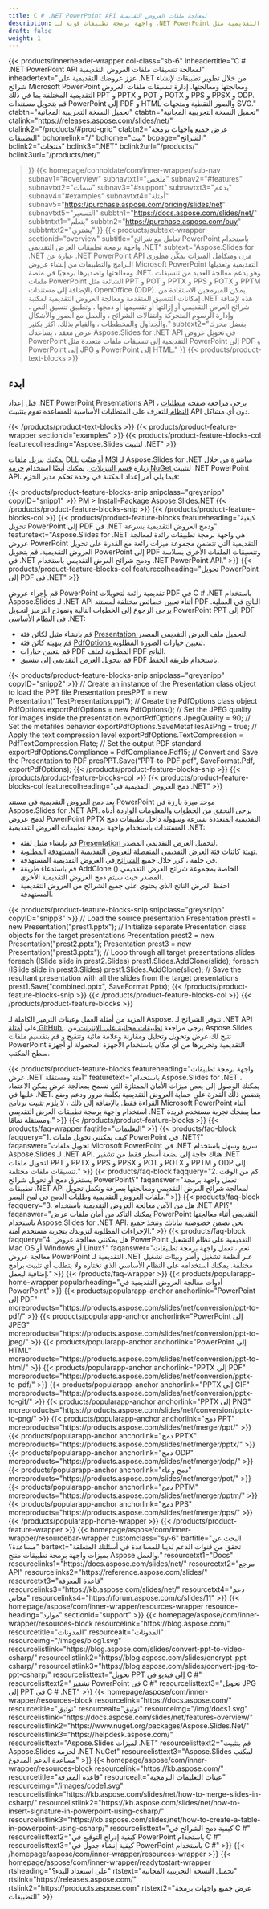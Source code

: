 ```yaml
---
title: C # .NET PowerPoint API لمعالجة ملفات العروض التقديمية
description: واجهة برمجة تطبيقات قوية لـ .NET PowerPoint لمعالجة تنسيقات ملفات العروض التقديمية مثل PPT و POT و PPS و ODP. إنشاء الشرائح وتحريرها وتحويلها برمجيًا.
draft: false
weight: 1
---
```

{{< products/innerheader-wrapper col-class="sb-6"
  inheadertitle="C # .NET PowerPoint API لمعالجة تنسيقات ملفات العروض التقديمية"
  inheadertext="عزز عروضك التقديمية على .NET من خلال تطوير تطبيقات لإنشاء شرائح Microsoft PowerPoint ومعالجتها ومعالجتها. إدارة تنسيقات ملفات العروض التقديمية المختلفة بما في ذلك PPT و PPTX و POT و POTX و PPS و PPSX و ODP. قم بتحويل مستندات PowerPoint إلى PDF و HTML والصور النقطية ومتجهات SVG."
  ctabtn="تحميل النسخة التجريبية المجانية"
  ctabtn="تحميل النسخة التجريبية المجانية"
  ctalink="https://releases.aspose.com/slides/net/"
  ctalink2="/products/#prod-grid"
  ctabtn2="عرض جميع واجهات برمجة التطبيقات"
  bchomelink="/"
  bchome="بيت"
  bcpage="الشرائح"
  bclink2="منتجات"
  bclink3=".NET"
  bclink2url="/products/"
  bclink3url="/products/net/"
  >}}
{{< homepage/conholdate/com/inner-wrapper/sub-nav 
subnav1="#overview"
subnavtxt1="ملخص" 
subnav2="#features"
subnavtxt2="سمات" 
subnav3="#support"
subnavtxt3="يدعم" 
subnav4="#examples"
subnavtxt4="أمثلة" 
subnav5="https://purchase.aspose.com/pricing/slides/net"
subnavtxt5="التسعير" 
subbtn1="https://docs.aspose.com/slides/net/"
subbtntxt1="يتعلم"
subbtn2="https://purchase.aspose.com/buy"
subbtntxt2="يشتري"
>}}
   {{< products/subtext-wrapper sectionid="overview"
   subtitle="تعامل مع شرائح PowerPoint باستخدام واجهة برمجة تطبيقات العرض التقديمي .NET"
   subtext="Aspose.Slides for .NET عبارة عن .NET PowerPoint API مرن ومتكامل الميزات يمكّن مطوري البرامج والتطبيقات من إنشاء عروض Microsoft PowerPoint التقديمية وتعديلها ومعالجتها وتصديرها برمجيًا في منصة .NET. وهو يدعم معالجة العديد من تنسيقات ملفات PowerPoint الشائعة مثل PPT و POT و PPTX و PPS و POTX و PPTM بالإضافة إلى مستندات OpenOffice (ODP). يمكن للمبرمجين الاستفادة من إمكانات التنسيق المتقدمة ومعالجة العروض التقديمية لمكتبة .NET هذه لإضافة شرائح العرض التقديمي أو إزالتها أو تقسيمها أو دمجها ، وتطبيق تنسيق النص ، وإدارة الرسوم المتحركة وانتقالات الشرائح ، والعمل مع الصور والأشكال والجداول والمخططات ، والقيام بذلك. اكثر بكثير."
   subtext2="بفضل محرك عرض معقد ، يساعدك Aspose.Slides for .NET API في تحويل عروض PowerPoint التقديمية إلى تنسيقات ملفات متعددة مثل PowerPoint إلى PDF و PowerPoint إلى JPG و PowerPoint إلى HTML."
   >}} 
   {{< products/product-text-blocks >}}
   <h2>ابدء</h2>
   <p>قبل إعداد .NET PowerPoint Presentations API ، يرجى مراجعة صفحة <a href="https://docs.aspose.com/slides/net/system-requirements/"> متطلبات النظام </a> للتعرف على المتطلبات الأساسية للمساعدة تقوم بتثبيت API دون أي مشاكل.</p>
   {{< /products/product-text-blocks >}}
{{< products/product-feature-wrapper
sectionid="examples"
>}}
{{< products/product-feature-blocks-col
featurecolheading="Aspose.Slides لتثبيت .NET"
>}}
<p>يمكنك تنزيل ملفات DLL أو مثبّت MSI لـ Aspose.Slides for .NET مباشرة من خلال زيارة <a href="https://releases.aspose.com/slides/net/"> قسم التنزيلات </a>. يمكنك أيضًا استخدام <a href="https://www.nuget.org/packages/Aspose.Slides.Net/"> حزمة NuGet </a> لتثبيت .NET PowerPoint API. فيما يلي أمر إعداد المكتبة في وحدة تحكم مدير الحزم:</p>
{{< products/product-feature-blocks-snip
snipclass="greysnipp"
copyID="snipp1"
>}}
PM > Install-Package Aspose.Slides.NET
{{< /products/product-feature-blocks-snip >}}
{{< /products/product-feature-blocks-col >}}
{{< products/product-feature-blocks
featureheading="كيفية تحويل PowerPoint إلى PDF في .NET ودمج العروض التقديمية بسرعة"
featuretext="Aspose.Slides for .NET هي واجهة برمجة تطبيقات رائدة لمعالجة عروض PowerPoint التقديمية التي تتضمن مجموعة ميزات رائعة مع القدرة على تحويل العروض التقديمية. قم بتحويل PowerPoint إلى PDF وتنسيقات الملفات الأخرى بسلاسة في .NET ودمج شرائح العرض التقديمي باستخدام .NET PowerPoint API."
>}}
{{< products/product-feature-blocks-col
featurecolheading="تحويل PowerPoint إلى PDF في .NET"
>}}
<p>قم بإجراء عروض PowerPoint تقديمية رائعة لتحويلات PDF في C # .NET باستخدام Aspose.Slides لـ .NET API أثناء تعيين خصائص مختلفة لمستند PDF الناتج في العملية. يرجى الرجوع إلى الخطوات التالية ونموذج الترميز لتحويل PowerPoint PPT إلى PDF في النظام الأساسي .NET:</p>
<ul>
   <li>قم بإنشاء مثيل لكائن فئة <a href="https://apireference.aspose.com/slides/net/aspose.slides/presentation"> Presentation </a> لتحميل ملف العرض التقديمي المصدر.</li>
   <li>قم بتهيئة كائن فئة <a href="https://apireference.aspose.com/slides/net/aspose.slides.export/pdfoptions/"> PdfOptions </a> لتعيين خيارات الصورة المطلوبة.</li>
   <li>قم بتعيين خيارات PDF المطلوبة لملف PDF الناتج.</li>
   <li>قم بتحويل العرض التقديمي إلى تنسيق PDF باستخدام طريقة الحفظ.</li>
</ul>
{{< products/product-feature-blocks-snip
snipclass="greysnipp"
copyID="snipp2"
>}}
// Create an instance of the Presentation class object to load the PPT file
 Presentation presPPT = new Presentation("TestPresentation.ppt");
// Create the PdfOptions class object
PdfOptions exportPdfOptions = new PdfOptions();
// Set the JPEG quality for images inside the presentation
exportPdfOptions.JpegQuality = 90;
// Set the metafiles behavior
exportPdfOptions.SaveMetafilesAsPng = true;
// Apply the text compression level
exportPdfOptions.TextCompression = PdfTextCompression.Flate;
// Set the output PDF standard
exportPdfOptions.Compliance = PdfCompliance.Pdf15;
// Convert and Save the Presentation to PDF
presPPT.Save("PPT-to-PDF.pdf", SaveFormat.Pdf, exportPdfOptions);
{{< /products/product-feature-blocks-snip >}}
{{< /products/product-feature-blocks-col >}}
{{< products/product-feature-blocks-col
featurecolheading="دمج العروض التقديمية في .NET"
>}}
<p>يعد دمج العروض التقديمية في مستند PowerPoint موحد ميزة بارزة في Aspose.Slides for .NET API. يرجى التحقق من الخطوات والمعلومات الواردة أدناه لدمج عروض PowerPoint PPTX التقديمية المتعددة بسرعة وسهولة داخل تطبيقات دمج المستندات باستخدام واجهة برمجة تطبيقات العروض التقديمية .NET:</p>
<ul>
   <li>قم بإنشاء مثيل لفئة <a href="https://apireference.aspose.com/slides/net/aspose.slides/presentation"> Presentation </a> لتحميل العرض التقديمي المصدر.</li>
   <li>تهيئة كائنات فئة العرض التقديمي المنفصلة للعروض التقديمية المستهدفة المطلوبة.</li>
   <li>في حلقة ، كرر خلال جميع <a href="https://apireference.aspose.com/slides/net/aspose.slides/islide"> الشرائح </a> في العروض التقديمية المستهدفة.</li>
   <li>قم باستدعاء طريقة AddClone () الخاصة بمجموعة شرائح العرض التقديمي المصدر حيث سيتم دمج العروض التقديمية الأخرى.</li>
   <li>احفظ العرض الناتج الذي يحتوي على جميع الشرائح من العروض التقديمية المستهدفة.</li>
</ul>
{{< products/product-feature-blocks-snip
snipclass="greysnipp"
copyID="snipp3"
>}}
// Load the source presentation
Presentation prest1 = new Presentation("prest1.pptx");
// Initialize separate Presentation class objects for the target presentations
Presentation prest2 = new Presentation("prest2.pptx");
Presentation prest3 = new Presentation("prest3.pptx");
// Loop through all target presentations slides
foreach (ISlide slide in prest2.Slides)
    prest1.Slides.AddClone(slide);
 foreach (ISlide slide in prest3.Slides)
    prest1.Slides.AddClone(slide);
// Save the resultant presentation with all the slides from the target presentations
prest1.Save("combined.pptx", SaveFormat.Pptx);
{{< /products/product-feature-blocks-snip >}}
{{< /products/product-feature-blocks-col >}}
{{< /products/product-feature-blocks >}}
   <p class="col-lg-12">المزيد من أمثلة العمل وعينات الترميز الكاملة لـ Aspose. تتوفر الشرائح لـ .NET API على <a href="https://github.com/aspose-slides/Aspose.Slides-for-.NET/tree/master/Examples"> أمثلة GitHub </a>. يرجى مراجعة <a href="https://products.aspose.app/slides/family"> تطبيقات مجانية على الإنترنت </a> من Aspose.Slides تتيح لك عرض وتحويل وتحليل ومقارنة وعلامة مائية وتنقيح و قم بتقسيم ملفات PowerPoint التقديمية وتحريرها من أي مكان باستخدام الأجهزة المحمولة أو أجهزة سطح المكتب.</p>
{{< products/product-feature-blocks
featureheading="واجهة برمجة تطبيقات عرض .NET آمنة ومستقلة"
featuretext="باستخدام Aspose.Slides for .NET ، يمكنك الوصول إلى بعض ميزات الأمان الممتازة التي تسمح بمعالجة عرض يمكن الاعتماد عليها في .NET. يتضمن ذلك القدرة على حماية العروض التقديمية بكلمة مرور ودعم وضع القراءة فقط. بالإضافة إلى ذلك ، لا يلزم تثبيت برنامج Microsoft PowerPoint أثناء استخدام واجهة برمجة تطبيقات العرض التقديمي .NET مما يمنحك تجربة مستخدم فريدة ومستقلة تمامًا."
>}}
   {{< /products/product-feature-blocks >}}
   {{< products/faq-wrapper
   faqtitle="التعليمات"
>}}
   {{< products/faq-block
faqquery="1. كيف يمكنني تحويل ملفات PowerPoint في .NET؟"
 faqanswer="تحويل ملفات Microsoft PowerPoint في .NET سريع وسهل باستخدام Aspose.Slides لـ .NET API. هناك حاجة إلى بضعة أسطر فقط من تشفير .NET لتحويل ملفات PPT و PPTX و PPS و PPSX و POT و POTX و PPTM و ODP إلى تنسيقات ملفات مختلفة."
>}}
   {{< products/faq-block 
faqquery="2. كم من الوقت يستغرق دمج أو تحويل شرائح PowerPoint؟"
 faqanswer="تعمل واجهة برمجة تطبيقات .NET API لمعالجة شرائح العرض التقديمي ومعالجتها بسرعة وتكمل تحويل ملفات العروض التقديمية وطلبات الدمج في لمح البصر."
>}}
   {{< products/faq-block
faqquery="3. هل من الآمن معالجة العروض التقديمية باستخدام .NET API؟"
 faqanswer="يمكنك التأكد من أمان ملفات عرض PowerPoint التقديمي أثناء معالجتها باستخدام Aspose.Slides for .NET API. نحن نضمن خصوصية بياناتك ونتخذ جميع الإجراءات المطلوبة لتزويدك بتجربة مستخدم آمنة."
>}}
   {{< products/faq-block
faqquery="4. هل يمكنني معالجة عروض PowerPoint التقديمية على نظام التشغيل Mac OS أو Windows أو Linux؟"
 faqanswer="نعم ، تعمل واجهة برمجة تطبيقات معالجة عروض PowerPoint التقديمية لـ .NET عبر أنظمة تشغيل وأطر وبيئات تشغيل مختلفة. يمكنك استخدامه على النظام الأساسي الذي تختاره ولا يتطلب أي تثبيت برامج إضافية ليعمل."
>}}
   {{< /products/faq-wrapper >}}
   {{< products/popularapp-home-wrapper
   popularheading="أدوات معالجة العروض التقديمية في PowerPoint"
>}}
   {{< products/popularapp-anchor
 anchorlink="PowerPoint إلى PDF"
 moreproducts="https://products.aspose.com/slides/net/conversion/ppt-to-pdf/"
>}} 
   {{< products/popularapp-anchor
 anchorlink="PowerPoint إلى JPEG"
 moreproducts="https://products.aspose.com/slides/net/conversion/ppt-to-jpeg/"
>}} 
   {{< products/popularapp-anchor
 anchorlink="PowerPoint إلى HTML"
 moreproducts="https://products.aspose.com/slides/net/conversion/ppt-to-html/"
>}} 
   {{< products/popularapp-anchor
 anchorlink="PPTX إلى PDF"
 moreproducts="https://products.aspose.com/slides/net/conversion/pptx-to-pdf/"
>}} 
   {{< products/popularapp-anchor
 anchorlink="PPTX إلى GIF"
 moreproducts="https://products.aspose.com/slides/net/conversion/pptx-to-gif/"
>}} 
   {{< products/popularapp-anchor
 anchorlink="PPTX إلى PNG"
 moreproducts="https://products.aspose.com/slides/net/conversion/pptx-to-png/"
>}} 
   {{< products/popularapp-anchor
 anchorlink="دمج PPT"
 moreproducts="https://products.aspose.com/slides/net/merger/ppt/"
>}} 
   {{< products/popularapp-anchor
 anchorlink="دمج PPTX"
 moreproducts="https://products.aspose.com/slides/net/merger/pptx/"
>}} 
   {{< products/popularapp-anchor
 anchorlink="دمج ODP"
 moreproducts="https://products.aspose.com/slides/net/merger/odp/"
>}} 
   {{< products/popularapp-anchor
 anchorlink="دمج وعاء"
 moreproducts="https://products.aspose.com/slides/net/merger/pot/"
>}} 
   {{< products/popularapp-anchor
 anchorlink="دمج PPTM"
 moreproducts="https://products.aspose.com/slides/net/merger/pptm/"
>}}  
   {{< products/popularapp-anchor
 anchorlink="دمج PPS"
 moreproducts="https://products.aspose.com/slides/net/merger/pps/"
>}}
   {{< /products/popularapp-home-wrapper >}}
   {{< /products/product-feature-wrapper >}}
{{< homepage/aspose/com/inner-wrapper/resourcebar-wrapper
customclass="sy-6"
bartitle="البحث عن مساعدة؟"
bartext="تحقق من قنوات الدعم لدينا للمساعدة في أسئلتك المتعلقة بميزات واجهة برمجة تطبيقات منتج Aspose والعمل."
 resourcetxt1="Docs"
 resourcelinks1="https://docs.aspose.com/slides/net/"
 resourcetxt2="مرجع API"
 resourcelinks2="https://reference.aspose.com/slides/" 
 resourcetxt3="قاعدة المعرفة"
 resourcelinks3="https://kb.aspose.com/slides/net/"
 resourcetxt4="دعم مجاني"
 resourcelinks4="https://forum.aspose.com/c/slides/11"
>}}
{{< homepage/aspose/com/inner-wrapper/resources-wrapper
 resource-heading="موارد"
 sectionid="support"
>}}
{{< homepage/aspose/com/inner-wrapper/resources-block
 resourcelink="https://blog.aspose.com/"
 resourcetitle="المدونات"
 resourcealt="المدونات"
 resourceimg="/images/blog1.svg"
 resourcelistlink="https://blog.aspose.com/slides/convert-ppt-to-video-csharp/"
 resourcelistlink2="https://blog.aspose.com/slides/encrypt-ppt-csharp/"
 resourcelistlink3="https://blog.aspose.com/slides/convert-jpg-to-ppt-csharp/"
 resourcelisttext="تحويل PPT إلى فيديو في C #"
 resourcelisttext2="تشفير PowerPoint في C #"
 resourcelisttext3="تحويل JPG إلى PPT في C # .NET"
>}}
{{< homepage/aspose/com/inner-wrapper/resources-block
 resourcelink="https://docs.aspose.com/"
 resourcetitle="توثيق"
 resourcealt="توثيق"
 resourceimg="/img/docs1.svg"
 resourcelistlink="https://docs.aspose.com/slides/net/features-overview/"
 resourcelistlink2="https://www.nuget.org/packages/Aspose.Slides.Net/"
 resourcelistlink3="https://helpdesk.aspose.com/"
 resourcelisttext="Aspose.Slides لميزات .NET"
 resourcelisttext2="قم بتثبيت Aspose.Slides لحزمة .NET NuGet"
 resourcelisttext3="Aspose.Slides لمكتب مساعدة الدعم المدفوع"
>}}
{{< homepage/aspose/com/inner-wrapper/resources-block
 resourcelink="https://kb.aspose.com/"
 resourcetitle="قاعدة المعرفة"
 resourcealt="عينات التعليمات البرمجية"
 resourceimg="/images/code1.svg"
 resourcelistlink="https://kb.aspose.com/slides/net/how-to-merge-slides-in-csharp/"
 resourcelistlink2="https://kb.aspose.com/slides/net/how-to-insert-signature-in-powerpoint-using-csharp/"
 resourcelistlink3="https://kb.aspose.com/slides/net/how-to-create-a-table-in-powerpoint-using-csharp/"
 resourcelisttext="كيفية دمج الشرائح في C #"
resourcelisttext2="كيفية إدراج التوقيع في PowerPoint باستخدام C #"
resourcelisttext3="كيفية إنشاء جدول في PowerPoint باستخدام C #"
>}}
{{< /homepage/aspose/com/inner-wrapper/resources-wrapper >}}
{{< homepage/aspose/com/inner-wrapper/readytostart-wrapper
rtsheading="على استعداد للبدء؟"
rtstext="تحميل النسخة التجريبية المجانية"
rtslink="https://releases.aspose.com/"
rtslink2="https://products.aspose.com"
rtstext2="عرض جميع واجهات برمجة التطبيقات"
>}}
